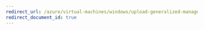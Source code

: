 ```yaml
---
redirect_url: /azure/virtual-machines/windows/upload-generalized-managed
redirect_document_id: true
---
```

